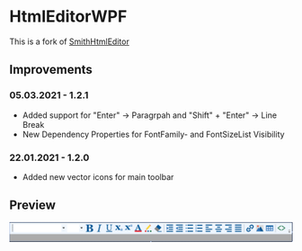 # HtmlEditorWPF
This is a fork of [SmithHtmlEditor](https://github.com/adambarath/SmithHtmlEditor)
## Improvements
### 05.03.2021 - 1.2.1
* Added support for "Enter" -> Paragrpah and "Shift" + "Enter" -> Line Break
* New Dependency Properties for FontFamily- and FontSizeList Visibility
### 22.01.2021 - 1.2.0
* Added new vector icons for main toolbar

## Preview
![](Readme/preview.PNG?raw=true)
